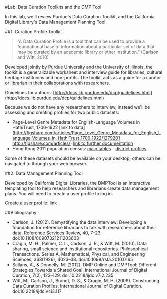 #Lab: Data Curation Toolkits and the DMP Tool

In this lab, we'll review Purdue's Data Curation Toolkit, and the California Digital Library's Data Management Planning Tool.  

##1. Curation Profile Toolkit

>“A Data Curation Profile is a tool that can be used to provide a foundational base of information about a particular set of data that may be curated by an academic library or other institution.” (Carlson and Witt, 2010) 

Developed jointly by Purdue University and the University of Illinois, the toolkit is a generalizable worksheet and interview guide for libraries, cultural heritage instituions and non-profits. The toolkit acts as a guide for a curator or librarian in their collaborations with researchers. 

Guidelines for authors: [http://docs.lib.purdue.edu/dcp/guidelines.html](http://docs.lib.purdue.edu/dcp/guidelines.html)

Because we do not have any researchers to interview, instead we'll be assessing and creating profiles for two public datasets:

- Page-Level Genre Metadata for English-Language Volumes in HathiTrust, 1700-1922 [link to data](http://figshare.com/articles/Page_Level_Genre_Metadata_for_English_Language_Volumes_in_HathiTrust_1700_1922/1279201
http://figshare.com/articles/) [link to further documentation](Understanding_Genre_in_a_Collection_of_a_Million_Volumes_Interim_Report/1281251)
- Hong Kong 2011 population census: [main tables](http://www.gov.hk/en/theme/psi/datasets/2011cmaintables.htm) - [district profiles](http://www.gov.hk/en/theme/psi/datasets/2011cdistrictprofiles.htm)

Some of these datasets should be available on your desktop; others can be navigated to through your web browser.

##2. Data Management Planning Tool

Developed by California Digital Libraries, the DMPTool is an interactive templating tool to help researchers and librarians create data management plans.  You will need to create a user profile to log in.

Create a user profile: [link](https://dmptool.org/users/new?institution_id=0)

##Bibliography
- Carlson, J. (2012). Demystifying the data interview: Developing a foundation for reference librarians to talk with researchers about their data. Reference Services Review, 40, 7–23. doi:10.1108/00907321211203603
- Cragin, M. H., Palmer, C. L., Carlson, J. R., & Witt, M. (2010). Data sharing, small science and institutional repositories. Philosophical Transactions. Series A, Mathematical, Physical, and Engineering Sciences, 368(1926), 4023–38. doi:10.1098/rsta.2010.0165
- Sallans, A., & Donnelly, M. (2012). DMP Online and DMPTool: Different Strategies Towards a Shared Goal. International Journal of Digital Curation, 7(2), 123–129. doi:10.2218/ijdc.v7i2.235
- Witt, M., Carlson, J., Brandt, D. S., & Cragin, M. H. (2009). Constructing Data Curation Profiles. International Journal of Digital Curation. doi:10.2218/ijdc.v4i3.117
